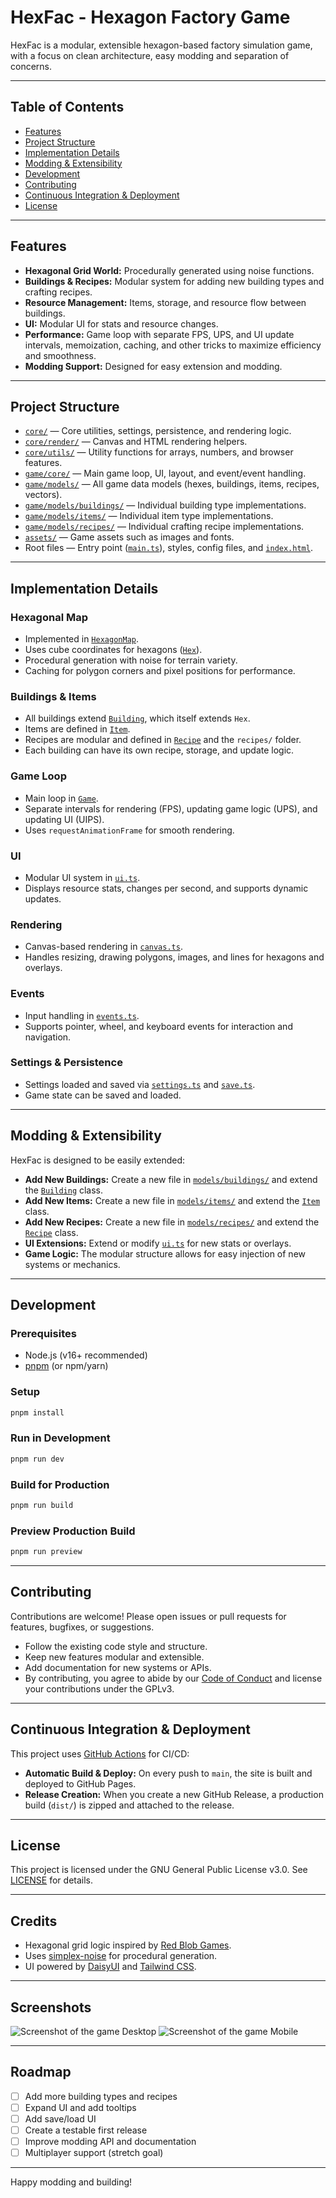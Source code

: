 # HexFac - Hexagon Factory Game

HexFac is a modular, extensible hexagon-based factory simulation game, with a focus on clean architecture, easy modding and separation of concerns.

---

## Table of Contents

- [Features](#features)
- [Project Structure](#project-structure)
- [Implementation Details](#implementation-details)
- [Modding & Extensibility](#modding--extensibility)
- [Development](#development)
- [Contributing](#contributing)
- [Continuous Integration & Deployment](#continuous-integration--deployment)
- [License](#license)

---

## Features

- **Hexagonal Grid World:** Procedurally generated using noise functions.
- **Buildings & Recipes:** Modular system for adding new building types and crafting recipes.
- **Resource Management:** Items, storage, and resource flow between buildings.
- **UI:** Modular UI for stats and resource changes.
- **Performance:** Game loop with separate FPS, UPS, and UI update intervals, memoization, caching, and other tricks to maximize efficiency and smoothness.
- **Modding Support:** Designed for easy extension and modding.

---

## Project Structure

- [`core/`](src/core/) — Core utilities, settings, persistence, and rendering logic.
- [`core/render/`](src/core/render/) — Canvas and HTML rendering helpers.
- [`core/utils/`](src/core/utils/) — Utility functions for arrays, numbers, and browser features.
- [`game/core/`](src/game/core/) — Main game loop, UI, layout, and event/event handling.
- [`game/models/`](src/game/models/) — All game data models (hexes, buildings, items, recipes, vectors).
- [`game/models/buildings/`](src/game/models/buildings/) — Individual building type implementations.
- [`game/models/items/`](src/game/models/items/) — Individual item type implementations.
- [`game/models/recipes/`](src/game/models/recipes/) — Individual crafting recipe implementations.
- [`assets/`](src/assets/) — Game assets such as images and fonts.
- Root files — Entry point ([`main.ts`](src/main.ts)), styles, config files, and [`index.html`](index.html).

---

## Implementation Details

### Hexagonal Map

- Implemented in [`HexagonMap`](src/game/models/hexagonMap.ts).
- Uses cube coordinates for hexagons ([`Hex`](src/game/models/hex.ts)).
- Procedural generation with noise for terrain variety.
- Caching for polygon corners and pixel positions for performance.

### Buildings & Items

- All buildings extend [`Building`](src/game/models/building.ts), which itself extends `Hex`.
- Items are defined in [`Item`](src/game/models/item.ts).
- Recipes are modular and defined in [`Recipe`](src/game/models/recipe.ts) and the `recipes/` folder.
- Each building can have its own recipe, storage, and update logic.

### Game Loop

- Main loop in [`Game`](src/game/core/game.ts).
- Separate intervals for rendering (FPS), updating game logic (UPS), and updating UI (UIPS).
- Uses `requestAnimationFrame` for smooth rendering.

### UI

- Modular UI system in [`ui.ts`](src/game/core/ui.ts).
- Displays resource stats, changes per second, and supports dynamic updates.

### Rendering

- Canvas-based rendering in [`canvas.ts`](src/core/render/canvas.ts).
- Handles resizing, drawing polygons, images, and lines for hexagons and overlays.

### Events

- Input handling in [`events.ts`](src/game/core/events.ts).
- Supports pointer, wheel, and keyboard events for interaction and navigation.

### Settings & Persistence

- Settings loaded and saved via [`settings.ts`](src/core/settings.ts) and [`save.ts`](src/core/save.ts).
- Game state can be saved and loaded.

---

## Modding & Extensibility

HexFac is designed to be easily extended:

- **Add New Buildings:**
  Create a new file in [`models/buildings/`](src/game/models/buildings/) and extend the [`Building`](src/game/models/building.ts) class.
- **Add New Items:**
  Create a new file in [`models/items/`](src/game/models/items/) and extend the [`Item`](src/game/models/item.ts) class.
- **Add New Recipes:**
  Create a new file in [`models/recipes/`](src/game/models/recipes/) and extend the [`Recipe`](src/game/models/recipe.ts) class.
- **UI Extensions:**
  Extend or modify [`ui.ts`](src/game/core/ui.ts) for new stats or overlays.
- **Game Logic:**
  The modular structure allows for easy injection of new systems or mechanics.

---

## Development

### Prerequisites

- Node.js (v16+ recommended)
- [pnpm](https://pnpm.io/) (or npm/yarn)

### Setup

```sh
pnpm install
```

### Run in Development

```sh
pnpm run dev
```

### Build for Production

```sh
pnpm run build
```

### Preview Production Build

```sh
pnpm run preview
```

---

## Contributing

Contributions are welcome! Please open issues or pull requests for features, bugfixes, or suggestions.

- Follow the existing code style and structure.
- Keep new features modular and extensible.
- Add documentation for new systems or APIs.
- By contributing, you agree to abide by our [Code of Conduct](CODE_OF_CONDUCT.md) and license your contributions under the GPLv3.

---

## Continuous Integration & Deployment

This project uses [GitHub Actions](https://github.com/features/actions) for CI/CD:

- **Automatic Build & Deploy:** On every push to `main`, the site is built and deployed to GitHub Pages.
- **Release Creation:** When you create a new GitHub Release, a production build (`dist/`) is zipped and attached to the release.

---

## License

This project is licensed under the GNU General Public License v3.0.
See [LICENSE](LICENSE) for details.

---

## Credits

- Hexagonal grid logic inspired by [Red Blob Games](https://www.redblobgames.com/grids/hexagons/).
- Uses [simplex-noise](https://github.com/jwagner/simplex-noise.js) for procedural generation.
- UI powered by [DaisyUI](https://daisyui.com/) and [Tailwind CSS](https://tailwindcss.com/).

---

## Screenshots

![Screenshot of the game Desktop](/.github/desktop.png) ![Screenshot of the game Mobile](/.github/mobile.png)

---

## Roadmap

- [ ] Add more building types and recipes
- [ ] Expand UI and add tooltips
- [ ] Add save/load UI
- [ ] Create a testable first release
- [ ] Improve modding API and documentation
- [ ] Multiplayer support (stretch goal)

---

Happy modding and building!
